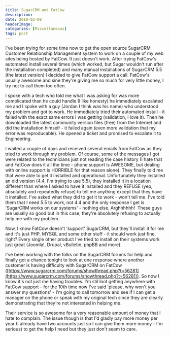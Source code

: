 ```yaml
---
title: SugarCRM and FatCow
description: 
date: 2010-02-08
headerImage: 
categories: [Miscellaneous]
tags: post
---
```


I've been trying for some time now to get the open source SugarCRM Customer Relationship Management system to work on a couple of my web sites being hosted by FatCow. It just doesn't work. After trying FatCow's automated install several times (which worked, but Sugar wouldn't run after the installation completed) and many manual installations of SugarCRM 5.5 (the latest version) I decided to give FatCow support a call. FatCow's usually awesome and sine they're giving me so much for very little money, I try not to call them too often.

I spoke with a tech who told me what I was asking for was more complicated than he could handle (I like honesty) he immediately escalated me and I spoke with a guy (Jordan I think was his name) who understood my problem and got to work. He immediately tried their automated install - it failed with the exact same errors I was getting (validation, I love it). Then he downloaded the latest community version files (free) from the Internet and did the installation himself - it failed again (even more validation that my error was reproducable). He opened a ticket and promised to escalate it to Engineering.

I waited a couple of days and received several emails from FatCow as they tried to work through my problem. Of course, some of the messages I got were related to the technicians just not reading the case history (I hate that and FatCow does it all the time - phone support is AWESOME, but dealing with online support is HORRIBLE for that reason alone). They finally told me that were able to get it installed and operational. Unfortunately they installed an old version (4.4, I'm trying to use 5.5), they installed it in a location different than where I asked to have it installed and they REFUSE (yep, absolutely and repeatedly refuse) to tell me anything except that they have it installed. I've asked what they did to get it to work - won't tell me. I've told them that I need 5.5 to work, not 4.4 and the only response I get is 'SugarCRM works on our systems' - nothing else. Arghhhhhh!  These guys are usually so good but in this case, they're absolutely refusing to actually help me with my problem.

Now, I know FatCow doesn't 'support' SugarCRM, but they'll install it for me and it's just PHP, MYSQL and some other stuff - it should work just fine, right? Every single other product I've tried to install on their systems work just great (Joomla!, Drupal, vBulletin, phpBB and more).

I've been working with the folks on the SugarCRM forums for help and finally got a chance tonight to look at one response where another customer is having difficulty with SugarCRM on FatCow ([https://www.sugarcrm.com/forums/showthread.php?t=56281](https://www.sugarcrm.com/forums/showthread.php?t=56281)). So now I know it's not just me having troubles. I'm stil lnot getting anywhere with FatCow support - for the 10th time now I've said 'please, why won't you answer my questions' - I'm going to call tomorrow and see if I can get a manager on the phone or speak with my original tech since they are clearly demonstrating that they're not interested in helping me.

Their service is so awesome for a very reasonable amount of money that I hate to complain. The issue though is that I'd gladly pay more money per year (I already have two accounts just so I can give them more money - I'm serious) to get the help I need but they just don't seem to care.